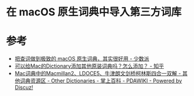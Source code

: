 # 在 macOS 原生词典中导入第三方词库

# 参考

- [把查词做到极致的 macOS 原生词典，其实很好用 - 少数派](https://sspai.com/post/43155)
- [可以给Mac的Dictionary添加其他原装词典吗？怎么添加？ - 知乎](https://www.zhihu.com/question/20428599)
- [Mac词典中的Macmillan2、LDOCE5、牛津朗文剑桥柯林斯四合一双解 - 其他词典资源区 - Other Dictionaries - 掌上百科 - PDAWIKI - Powered by Discuz!](https://www.pdawiki.com/forum/thread-21623-1-1.html)
